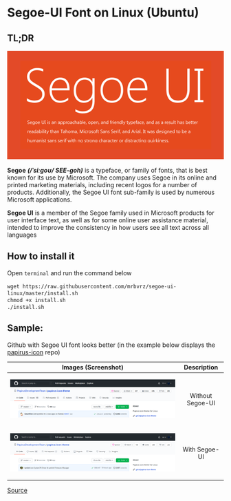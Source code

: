 # Segoe-UI Font on Linux (Ubuntu)

## TL;DR

<p align="center"><img src="img/segoe.png" alt="segoe" width="600"/></div></p>


**Segoe** ***(/ˈsiːɡoʊ/ SEE-goh)*** is a typeface, or family of fonts, that is best known for its use by Microsoft. The company uses Segoe in its online and printed marketing materials, including recent logos for a number of products. Additionally, the Segoe UI font sub-family is used by numerous Microsoft applications.

**Segoe UI** is a member of the Segoe family used in Microsoft products for user interface text, as well as for some online user assistance material, intended to improve the consistency in how users see all text across all languages

## How to install it

Open `terminal` and run the command below

```
wget https://raw.githubusercontent.com/mrbvrz/segoe-ui-linux/master/install.sh
chmod +x install.sh
./install.sh
```

## Sample:

Github with Segoe UI font looks better (in the example below displays the [papirus-icon](https://github.com/PapirusDevelopmentTeam/papirus-icon-theme) repo)

|   Images (Screenshot)      | Description |
|:----:  | :----:  |
| <p align="center"><img src="img/before.png"></div></p>     |  Without Segoe-UI    |
| <p align="center"><img src="img/after.png"></div></p>   |  With Segoe-UI     |

[Source](https://en.wikipedia.org/wiki/Segoe)
